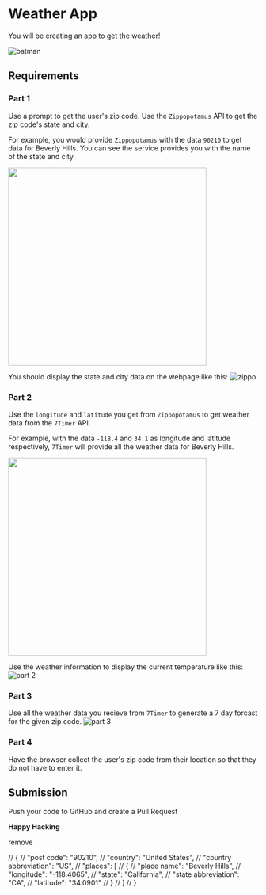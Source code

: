 # Weather App

You will be creating an app to get the weather!

![batman](https://media.giphy.com/media/za5xikuRr0OzK/giphy.gif)

## Requirements

### Part 1
Use a prompt to get the user's zip code. Use the `Zippopotamus` API to get the zip code's state and city. 

For example, you would provide `Zippopotamus` with the data `90210` to get data for Beverly Hills. You can see the service provides you with the name of the state and city. 

<img src="imgs/zippo.png" width="400">

You should display the state and city data on the webpage like this:
![zippo](imgs/part1.png)


### Part 2
Use the `longitude` and `latitude` you get from `Zippopotamus` to get weather data from the `7Timer` API. 

For example, with the data `-118.4` and `34.1` as longitude and latitude respectively, `7Timer` will provide all the weather data for Beverly Hills.

<img src="imgs/7timer.png" width="400">


Use the weather information to display the current temperature like this:
![part 2](imgs/part2.png)

### Part 3
Use all the weather data you recieve from `7Timer` to generate a 7 day forcast for the given zip code. 
![part 3](imgs/part3.png)

### Part 4
Have the browser collect the user's zip code from their location so that they do not have to enter it.


## Submission
Push your code to GitHub and create a Pull Request

**Happy Hacking**








remove

// {
//    "post code": "90210",
//    "country": "United States",
//    "country abbreviation": "US",
//    "places": [
//        {
//            "place name": "Beverly Hills",
//            "longitude": "-118.4065",
//            "state": "California",
//            "state abbreviation": "CA",
//            "latitude": "34.0901"
//        }
//    ]
// }
